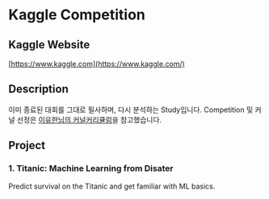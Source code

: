 # Kaggle Competition

## Kaggle Website
[https://www.kaggle.com](https://www.kaggle.com/)

## Description
이미 종료된 대회를 그대로 필사하며, 다시 분석하는 Study입니다. Competition 및 커널 선정은 [이유한님의 커널커리큘럼](https://aifrenz.github.io/present_file/커널커리큘럼.pdf)을 참고했습니다.

## Project
### 1. Titanic: Machine Learning from Disater
Predict survival on the Titanic and get familiar with ML basics.
